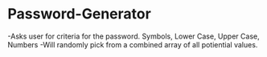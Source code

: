 # Password-Generator
-Asks user for criteria for the password. Symbols, Lower Case, Upper Case, Numbers
-Will randomly pick from a combined array of all potiential values. 
